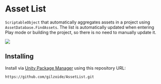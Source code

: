# Asset List
`ScriptableObject` that automatically aggregates assets in a project using
`AssetDatabase.FindAssets`.
The list is automatically updated when entering Play mode or building the
project, so there is no need to manually update it.

![](Extras~/demo.gif)


## Installing
Install via [Unity Package Manager](https://docs.unity3d.com/Manual/upm-ui-giturl.html)
using this repository URL:

```
https://github.com/gilzoide/AssetList.git
```
